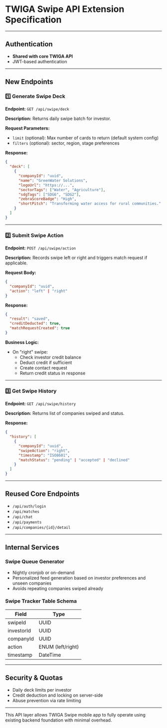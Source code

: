 


# TWIGA Swipe API Extension Specification

---

## Authentication

- **Shared with core TWIGA API**
- JWT-based authentication

---

## New Endpoints

### 1️⃣ Generate Swipe Deck

**Endpoint:**
`GET /api/swipe/deck`

**Description:**
Returns daily swipe batch for investor.

**Request Parameters:**
- `limit` (optional): Max number of cards to return (default system config)
- `filters` (optional): sector, region, stage preferences

**Response:**
```json
{
  "deck": [
    {
      "companyId": "uuid",
      "name": "GreenWater Solutions",
      "logoUrl": "https://...",
      "sectorTags": ["Water", "Agriculture"],
      "sdgTags": ["SDG6", "SDG2"],
      "zebraScoreBadge": "High",
      "shortPitch": "Transforming water access for rural communities."
    }
  ]
}
```

---

### 2️⃣ Submit Swipe Action

**Endpoint:**
`POST /api/swipe/action`

**Description:**
Records swipe left or right and triggers match request if applicable.

**Request Body:**
```json
{
  "companyId": "uuid",
  "action": "left" | "right"
}
```

**Response:**
```json
{
  "result": "saved",
  "creditDeducted": true,
  "matchRequestCreated": true
}
```

**Business Logic:**
- On "right" swipe:
  - Check investor credit balance
  - Deduct credit if sufficient
  - Create contact request
  - Return credit status in response

---

### 3️⃣ Get Swipe History

**Endpoint:**
`GET /api/swipe/history`

**Description:**
Returns list of companies swiped and status.

**Response:**
```json
{
  "history": [
    {
      "companyId": "uuid",
      "swipeAction": "right",
      "timestamp": "ISO8601",
      "matchStatus": "pending" | "accepted" | "declined"
    }
  ]
}
```

---

## Reused Core Endpoints

- `/api/auth/login`
- `/api/matches`
- `/api/chat`
- `/api/payments`
- `/api/companies/{id}/detail`

---

## Internal Services

### Swipe Queue Generator

- Nightly cronjob or on-demand
- Personalized feed generation based on investor preferences and unseen companies
- Avoids repeating companies swiped already

### Swipe Tracker Table Schema

| Field | Type |
|-------|------|
| swipeId | UUID |
| investorId | UUID |
| companyId | UUID |
| action | ENUM (left/right) |
| timestamp | DateTime |

---

## Security & Quotas

- Daily deck limits per investor
- Credit deduction and locking on server-side
- Abuse prevention via rate limiting

---

This API layer allows TWIGA Swipe mobile app to fully operate using existing backend foundation with minimal overhead.
